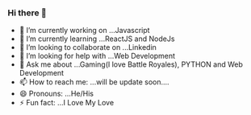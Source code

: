 ### Hi there 👋




- 🔭 I’m currently working on ...Javascript
- 🌱 I’m currently learning ...ReactJS and NodeJs
- 👯 I’m looking to collaborate on ...Linkedin
- 🤔 I’m looking for help with ...Web Development
- 💬 Ask me about ...Gaming(I love Battle Royales), PYTHON and Web Development
- 📫 How to reach me: ...will be update soon....
- 😄 Pronouns: ...He/His
- ⚡ Fun fact: ...I Love My Love
